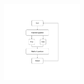 <img src="https://github.com/yujunmjiang/WebAdvanced_Spring2020_jiany023/blob/master/week2_hw/flow_diagram.png" width="50%"/>
